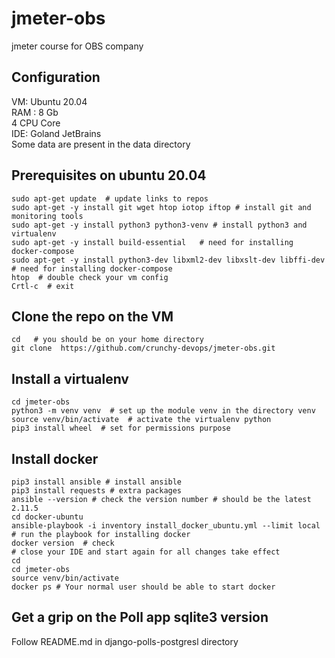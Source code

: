# jmeter-obs
jmeter course for OBS company

## Configuration
VM: Ubuntu 20.04  
RAM : 8 Gb    
4 CPU Core  
IDE: Goland  JetBrains  
Some data are present in the data directory

## Prerequisites on ubuntu 20.04
```shell
sudo apt-get update  # update links to repos
sudo apt-get -y install git wget htop iotop iftop # install git and monitoring tools
sudo apt-get -y install python3 python3-venv # install python3 and virtualenv
sudo apt-get -y install build-essential   # need for installing docker-compose
sudo apt-get -y install python3-dev libxml2-dev libxslt-dev libffi-dev # need for installing docker-compose
htop  # double check your vm config
Crtl-c  # exit
```

## Clone the repo  on the VM
```shell
cd   # you should be on your home directory
git clone  https://github.com/crunchy-devops/jmeter-obs.git
```

## Install a virtualenv
```shell
cd jmeter-obs
python3 -m venv venv  # set up the module venv in the directory venv
source venv/bin/activate  # activate the virtualenv python
pip3 install wheel  # set for permissions purpose
```

## Install docker
```shell
pip3 install ansible # install ansible
pip3 install requests # extra packages
ansible --version # check the version number # should be the latest 2.11.5
cd docker-ubuntu
ansible-playbook -i inventory install_docker_ubuntu.yml --limit local  # run the playbook for installing docker
docker version  # check 
# close your IDE and start again for all changes take effect
cd
cd jmeter-obs
source venv/bin/activate
docker ps # Your normal user should be able to start docker  
```

## Get a grip on the Poll app sqlite3 version
Follow README.md in django-polls-postgresl directory